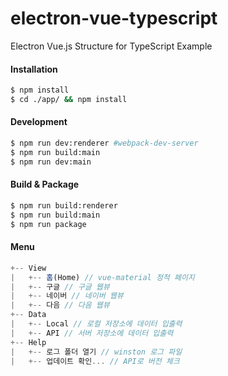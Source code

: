 # electron-vue-typescript
Electron Vue.js Structure for TypeScript Example

#### Installation
```bash
$ npm install
$ cd ./app/ && npm install
```

#### Development
```bash
$ npm run dev:renderer #webpack-dev-server
$ npm run build:main
$ npm run dev:main
```

#### Build & Package
```bash
$ npm run build:renderer
$ npm run build:main
$ npm run package
```

#### Menu
```javascript
+-- View
|   +-- 홈(Home) // vue-material 정적 페이지
|   +-- 구글 // 구글 웹뷰
|   +-- 네이버 // 네이버 웹뷰
|   +-- 다음 // 다음 웹뷰
+-- Data
|   +-- Local // 로컬 저장소에 데이터 입출력
|   +-- API // 서버 저장소에 데이터 입출력
+-- Help
|   +-- 로그 폴더 열기 // winston 로그 파일
|   +-- 업데이트 확인... // API로 버전 체크
```
